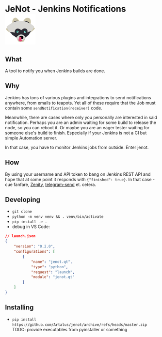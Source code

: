 # JeNot - Jenkins Notifications <img src="src/jenot/data/logo.png" height=100px width=100px>

## What
A tool to notify you when Jenkins builds are done.

## Why
Jenkins has tons of various plugins and integrations to send notifications anywhere, from emails to teapots. Yet all of these require that the Job must contain some `sendNotification(receiver)` code.

Meanwhile, there are cases where only you personally are interested in said notification. Perhaps you are an admin waiting for some build to release the node, so you can reboot it. Or maybe you are an eager tester waiting for someone else's build to finish. Especially if your Jenkins is not a CI but simple Automation server.

In that case, you have to monitor Jenkins jobs from outside. Enter jenot.

## How
By using your username and API token to bang on Jenkins REST API and hope that at some point it responds with `{"finished": true}`. In that case - cue fanfare, [Zenity](https://help.gnome.org/users/zenity/), [telegram-send](https://github.com/rahiel/telegram-send) et. cetera.

## Developing
- `git clone`
- `python -m venv venv && . venv/bin/activate`
- `pip install -e .`
- debug in VS Code:
```json
// launch.json
{
    "version": "0.2.0",
    "configurations": [
        {
            "name": "jenot.qt",
            "type": "python",
            "request": "launch",
            "module": "jenot.qt"
        }
    ]
}
```

## Installing
- `pip install https://github.com/Artalus/jenot/archive/refs/heads/master.zip`
TODO: provide executables from pyinstaller or something
